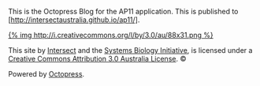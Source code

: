 This is the Octopress Blog for the AP11 application. This is published to [http://intersectaustralia.github.io/ap11/].

   [{% img http://i.creativecommons.org/l/by/3.0/au/88x31.png %}](http://creativecommons.org/licenses/by/3.0/au/)

   This site by [Intersect](http://www.intersect.org.au) and the [Systems Biology Initiative](http://www.systemsbiology.org.au/),
   is licensed under a [Creative Commons Attribution 3.0 Australia License](http://creativecommons.org/licenses/by/3.0/au/). &copy;

   Powered by [Octopress](http://octopress.org).


